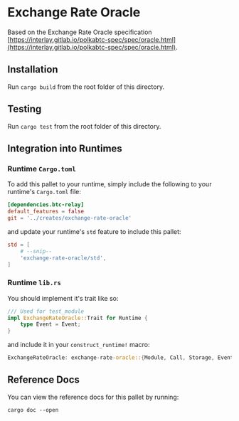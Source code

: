 # Exchange Rate Oracle

Based on the Exchange Rate Oracle specification [https://interlay.gitlab.io/polkabtc-spec/spec/oracle.html](https://interlay.gitlab.io/polkabtc-spec/spec/oracle.html).

## Installation

Run `cargo build` from the root folder of this directory.

## Testing

Run `cargo test` from the root folder of this directory.


## Integration into Runtimes

### Runtime `Cargo.toml`

To add this pallet to your runtime, simply include the following to your runtime's `Cargo.toml` file:

```TOML
[dependencies.btc-relay]
default_features = false
git = '../creates/exchange-rate-oracle'
```

and update your runtime's `std` feature to include this pallet:

```TOML
std = [
    # --snip--
    'exchange-rate-oracle/std',
]
```

### Runtime `lib.rs`

You should implement it's trait like so:

```rust
/// Used for test_module
impl ExchangeRateOracle::Trait for Runtime {
	type Event = Event;
}
```

and include it in your `construct_runtime!` macro:

```rust
ExchangeRateOracle: exchange-rate-oracle::{Module, Call, Storage, Event},
```

## Reference Docs

You can view the reference docs for this pallet by running:

```
cargo doc --open
```

